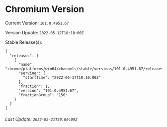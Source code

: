 # Chromium Version

Current Version: `101.0.4951.67`

Version Update: `2022-05-12T18:18:00Z`

Stable Release(s):
```
{
  "releases": [
    {
      "name": "chrome/platforms/win64/channels/stable/versions/101.0.4951.67/releases/1652811000",
      "serving": {
        "startTime": "2022-05-17T18:10:00Z"
      },
      "fraction": 1,
      "version": "101.0.4951.67",
      "fractionGroup": "156"
    }
  ]
}
```

###### Last Update: `2022-05-21T20:00:09Z`
